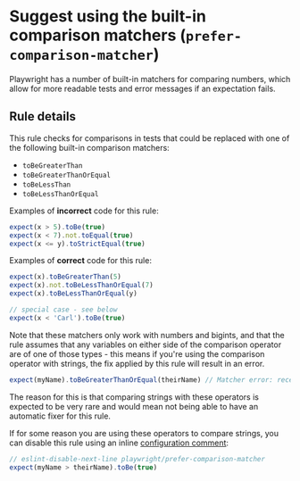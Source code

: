 # Suggest using the built-in comparison matchers (`prefer-comparison-matcher`)

Playwright has a number of built-in matchers for comparing numbers, which allow
for more readable tests and error messages if an expectation fails.

## Rule details

This rule checks for comparisons in tests that could be replaced with one of the
following built-in comparison matchers:

- `toBeGreaterThan`
- `toBeGreaterThanOrEqual`
- `toBeLessThan`
- `toBeLessThanOrEqual`

Examples of **incorrect** code for this rule:

```js
expect(x > 5).toBe(true)
expect(x < 7).not.toEqual(true)
expect(x <= y).toStrictEqual(true)
```

Examples of **correct** code for this rule:

```js
expect(x).toBeGreaterThan(5)
expect(x).not.toBeLessThanOrEqual(7)
expect(x).toBeLessThanOrEqual(y)

// special case - see below
expect(x < 'Carl').toBe(true)
```

Note that these matchers only work with numbers and bigints, and that the rule
assumes that any variables on either side of the comparison operator are of one
of those types - this means if you're using the comparison operator with
strings, the fix applied by this rule will result in an error.

```js
expect(myName).toBeGreaterThanOrEqual(theirName) // Matcher error: received value must be a number or bigint
```

The reason for this is that comparing strings with these operators is expected
to be very rare and would mean not being able to have an automatic fixer for
this rule.

If for some reason you are using these operators to compare strings, you can
disable this rule using an inline
[configuration comment](https://eslint.org/docs/user-guide/configuring/rules#disabling-rules):

```js
// eslint-disable-next-line playwright/prefer-comparison-matcher
expect(myName > theirName).toBe(true)
```
